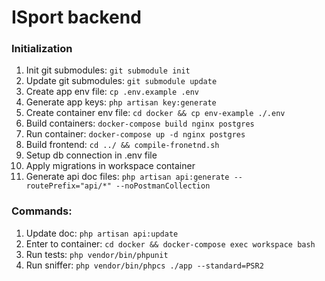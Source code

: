 # ISport backend

### Initialization
1. Init git submodules: `git submodule init`
2. Update git submodules: `git submodule update`
3. Create app env file: `cp .env.example .env`
4. Generate app keys: `php artisan key:generate`
5. Create container env file: `cd docker && cp env-example ./.env`
6. Build containers: `docker-compose build nginx postgres`
7. Run container: `docker-compose up -d nginx postgres`
8. Build frontend: `cd ../ && compile-fronetnd.sh`
9. Setup db connection in .env file
10. Apply migrations in workspace container
11. Generate api doc files: `php artisan api:generate --routePrefix="api/*" --noPostmanCollection`

### Commands:
1. Update doc: `php artisan api:update`
2. Enter to container: `cd docker && docker-compose exec workspace bash`
3. Run tests: `php vendor/bin/phpunit`
4. Run sniffer: `php vendor/bin/phpcs ./app --standard=PSR2`
